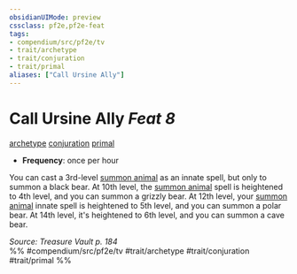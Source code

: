 ```yaml
---
obsidianUIMode: preview
cssclass: pf2e,pf2e-feat
tags:
- compendium/src/pf2e/tv
- trait/archetype
- trait/conjuration
- trait/primal
aliases: ["Call Ursine Ally"]
---
```

# Call Ursine Ally  *Feat 8*  
[archetype](rules/traits/archetype.md "Archetype Feat Trait")  [conjuration](rules/traits/conjuration.md "Conjuration School Trait")  [primal](rules/traits/primal.md "Primal Tradition Trait")  

- **Frequency**: once per hour

You can cast a 3rd-level [summon animal](compendium/spells/summon-animal.md) as an innate spell, but only to summon a black bear. At 10th level, the [summon animal](compendium/spells/summon-animal.md) spell is heightened to 4th level, and you can summon a grizzly bear. At 12th level, your [summon animal](compendium/spells/summon-animal.md) innate spell is heightened to 5th level, and you can summon a polar bear. At 14th level, it's heightened to 6th level, and you can summon a cave bear.

*Source: Treasure Vault p. 184*  
%% #compendium/src/pf2e/tv #trait/archetype #trait/conjuration #trait/primal %%